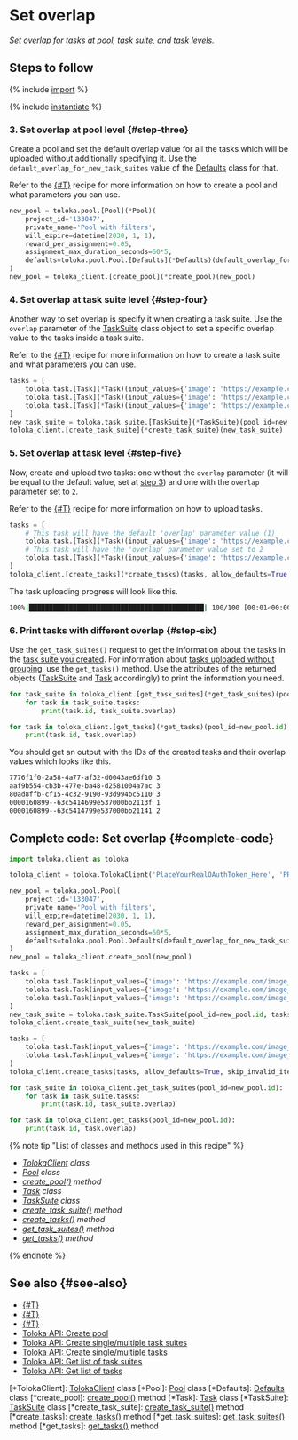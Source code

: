 # Set overlap

_Set overlap for tasks at pool, task suite, and task levels._

## Steps to follow

{% include [import](../_includes/recipes/import.md) %}

{% include [instantiate](../_includes/recipes/instantiate.md) %}

### 3. Set overlap at pool level {#step-three}

Create a pool and set the default overlap value for all the tasks which will be uploaded without additionally specifying it. Use the `default_overlap_for_new_task_suites` value of the [Defaults](../reference/toloka.client.pool.Pool.Defaults.md) class for that.

Refer to the [{#T}](./create-pool.md) recipe for more information on how to create a pool and what parameters you can use.

```python
new_pool = toloka.pool.[Pool](*Pool)(
    project_id='133047',
    private_name='Pool with filters',
    will_expire=datetime(2030, 1, 1),
    reward_per_assignment=0.05,
    assignment_max_duration_seconds=60*5,
    defaults=toloka.pool.Pool.[Defaults](*Defaults)(default_overlap_for_new_task_suites=1)
)
new_pool = toloka_client.[create_pool](*create_pool)(new_pool)
```

### 4. Set overlap at task suite level {#step-four}

Another way to set overlap is specify it when creating a task suite. Use the `overlap` parameter of the [TaskSuite](../reference/toloka.client.task_suite.TaskSuite.md) class object to set a specific overlap value to the tasks inside a task suite.

Refer to the [{#T}](./create-task-suite.md) recipe for more information on how to create a task suite and what parameters you can use.

```python
tasks = [
    toloka.task.[Task](*Task)(input_values={'image': 'https://example.com/image_1.png'}),
    toloka.task.[Task](*Task)(input_values={'image': 'https://example.com/image_2.png'}),
    toloka.task.[Task](*Task)(input_values={'image': 'https://example.com/image_3.png'})
]
new_task_suite = toloka.task_suite.[TaskSuite](*TaskSuite)(pool_id=new_pool.id, tasks=tasks, overlap=3)
toloka_client.[create_task_suite](*create_task_suite)(new_task_suite)
```

### 5. Set overlap at task level {#step-five}

Now, create and upload two tasks: one without the `overlap` parameter (it will be equal to the default value, set at [step 3](#step-three)) and one with the `overlap` parameter set to `2`.

Refer to the [{#T}](./upload-tasks.md) recipe for more information on how to upload tasks.

```python
tasks = [
    # This task will have the default 'overlap' parameter value (1)
    toloka.task.[Task](*Task)(input_values={'image': 'https://example.com/image_4.png'}, pool_id=new_pool.id),
    # This task will have the 'overlap' parameter value set to 2
    toloka.task.[Task](*Task)(input_values={'image': 'https://example.com/image_5.png'}, pool_id=new_pool.id, overlap=2)
]
toloka_client.[create_tasks](*create_tasks)(tasks, allow_defaults=True, skip_invalid_items=False)
```

The task uploading progress will look like this.

```bash
100%|████████████████████████████████████████████| 100/100 [00:01<00:00, 52.35it/s]
```

### 6. Print tasks with different overlap {#step-six}

Use the `get_task_suites()` request to get the information about the tasks in the [task suite you created](#step-four). For information about [tasks uploaded without grouping](#step-five), use the `get_tasks()` method. Use the attributes of the returned objects ([TaskSuite](../reference/toloka.client.task_suite.TaskSuite.md) and [Task](../reference/toloka.client.task.Task.md) accordingly) to print the information you need.

```python
for task_suite in toloka_client.[get_task_suites](*get_task_suites)(pool_id=new_pool.id):
    for task in task_suite.tasks:
        print(task.id, task_suite.overlap)

for task in toloka_client.[get_tasks](*get_tasks)(pool_id=new_pool.id):
    print(task.id, task.overlap)
```

You should get an output with the IDs of the created tasks and their overlap values which looks like this.

```bash
7776f1f0-2a58-4a77-af32-d0043ae6df10 3
aaf9b554-cb3b-477e-ba48-d2581004a7ac 3
80ad8ffb-cf15-4c32-9190-93d994bc5110 3
0000160899--63c5414699e537000bb2113f 1
0000160899--63c5414799e537000bb21141 2
```

## Complete code: Set overlap {#complete-code}

```python
import toloka.client as toloka

toloka_client = toloka.TolokaClient('PlaceYourRealOAuthToken_Here', 'PRODUCTION')

new_pool = toloka.pool.Pool(
    project_id='133047',
    private_name='Pool with filters',
    will_expire=datetime(2030, 1, 1),
    reward_per_assignment=0.05,
    assignment_max_duration_seconds=60*5,
    defaults=toloka.pool.Pool.Defaults(default_overlap_for_new_task_suites=1)
)
new_pool = toloka_client.create_pool(new_pool)

tasks = [
    toloka.task.Task(input_values={'image': 'https://example.com/image_1.png'}),
    toloka.task.Task(input_values={'image': 'https://example.com/image_2.png'}),
    toloka.task.Task(input_values={'image': 'https://example.com/image_3.png'})
]
new_task_suite = toloka.task_suite.TaskSuite(pool_id=new_pool.id, tasks=tasks, overlap=3)
toloka_client.create_task_suite(new_task_suite)

tasks = [
    toloka.task.Task(input_values={'image': 'https://example.com/image_4.png'}, pool_id=new_pool.id),
    toloka.task.Task(input_values={'image': 'https://example.com/image_5.png'}, pool_id=new_pool.id, overlap=2)
]
toloka_client.create_tasks(tasks, allow_defaults=True, skip_invalid_items=False)

for task_suite in toloka_client.get_task_suites(pool_id=new_pool.id):
    for task in task_suite.tasks:
        print(task.id, task_suite.overlap)

for task in toloka_client.get_tasks(pool_id=new_pool.id):
    print(task.id, task.overlap)
```

{% note tip "List of classes and methods used in this recipe" %}

- _[TolokaClient](../reference/toloka.client.TolokaClient.md) class_
- _[Pool](../reference/toloka.client.pool.Pool.md) class_
- _[create_pool()](../reference/toloka.client.TolokaClient.create_pool.md) method_
- _[Task](../reference/toloka.client.task.Task.md) class_
- _[TaskSuite](../reference/toloka.client.task_suite.TaskSuite.md) class_
- _[create_task_suite()](../reference/toloka.client.TolokaClient.create_task_suite.md) method_
- _[create_tasks()](../reference/toloka.client.TolokaClient.create_tasks.md) method_
- _[get_task_suites()](../reference/toloka.client.TolokaClient.get_task_suites.md) method_
- _[get_tasks()](../reference/toloka.client.TolokaClient.get_tasks.md) method_

{% endnote %}

## See also {#see-also}

- [{#T}](../../guide/concepts/overview.md)
- [{#T}](./learn-basics.md)
- [{#T}](./use-cases.md)
- [Toloka API: Create pool](https://toloka.ai/docs/api/api-reference/#post-/pools)
- [Toloka API: Create single/multiple task suites](https://toloka.ai/docs/api/api-reference/#post-/task-suites)
- [Toloka API: Create single/multiple tasks](https://toloka.ai/docs/api/api-reference/#post-/tasks)
- [Toloka API: Get list of task suites](https://toloka.ai/docs/api/api-reference/#get-/task-suites)
- [Toloka API: Get list of tasks](https://toloka.ai/docs/api/api-reference/#get-/tasks)

[*TolokaClient]: [TolokaClient](../reference/toloka.client.TolokaClient.md) class
[*Pool]: [Pool](../reference/toloka.client.pool.Pool.md) class
[*Defaults]: [Defaults](../reference/toloka.client.pool.Pool.Defaults.md) class
[*create_pool]: [create_pool()](../reference/toloka.client.TolokaClient.create_pool.md) method
[*Task]: [Task](../reference/toloka.client.task.Task.md) class
[*TaskSuite]: [TaskSuite](../reference/toloka.client.task_suite.TaskSuite.md) class
[*create_task_suite]: [create_task_suite()](../reference/toloka.client.TolokaClient.create_task_suite.md) method
[*create_tasks]: [create_tasks()](../reference/toloka.client.TolokaClient.create_tasks.md) method
[*get_task_suites]: [get_task_suites()](../reference/toloka.client.TolokaClient.get_task_suites.md) method
[*get_tasks]: [get_tasks()](../reference/toloka.client.TolokaClient.get_tasks.md) method
